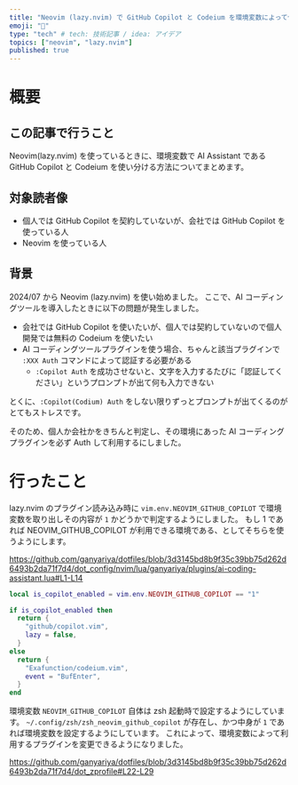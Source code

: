 ```yaml
---
title: "Neovim (lazy.nvim) で GitHub Copilot と Codeium を環境変数によって使い分ける"
emoji: "🎉"
type: "tech" # tech: 技術記事 / idea: アイデア
topics: ["neovim", "lazy.nvim"]
published: true
---
```


# 概要

## この記事で行うこと

Neovim(lazy.nvim) を使っているときに、環境変数で AI Assistant である GitHub Copilot と Codeium を使い分ける方法についてまとめます。

## 対象読者像

- 個人では GitHub Copilot を契約していないが、会社では GitHub Copilot を使っている人
- Neovim を使っている人

## 背景

2024/07 から Neovim (lazy.nvim) を使い始めました。
ここで、AI コーディングツールを導入したときに以下の問題が発生しました。

- 会社では GitHub Copilot を使いたいが、個人では契約していないので個人開発では無料の Codeium を使いたい
- AI コーディングツールプラグインを使う場合、ちゃんと該当プラグインで `:XXX Auth` コマンドによって認証する必要がある
  - `:Copilot Auth` を成功させないと、文字を入力するたびに「認証してください」というプロンプトが出て何も入力できない

とくに、`:Copilot(Codium) Auth` をしない限りずっとプロンプトが出てくるのがとてもストレスです。

そのため、個人か会社かをきちんと判定し、その環境にあった AI コーディングプラグインを必ず Auth して利用するにしました。

# 行ったこと

lazy.nvim のプラグイン読み込み時に `vim.env.NEOVIM_GITHUB_COPILOT` で環境変数を取り出しその内容が `1` かどうかで判定するようにしました。
もし 1 であれば NEOVIM_GITHUB_COPILOT が利用できる環境である、としてそちらを使うようにします。

https://github.com/ganyariya/dotfiles/blob/3d3145bd8b9f35c39bb75d262d6493b2da71f7d4/dot_config/nvim/lua/ganyariya/plugins/ai-coding-assistant.lua#L1-L14

```lua
local is_copilot_enabled = vim.env.NEOVIM_GITHUB_COPILOT == "1"

if is_copilot_enabled then
  return {
    "github/copilot.vim",
    lazy = false,
  }
else
  return {
    "Exafunction/codeium.vim",
    event = "BufEnter",
  }
end
```

環境変数 `NEOVIM_GITHUB_COPILOT` 自体は zsh 起動時で設定するようにしています。
`~/.config/zsh/zsh_neovim_github_copilot` が存在し、かつ中身が `1` であれば環境変数を設定するようにしています。
これによって、環境変数によって利用するプラグインを変更できるようになりました。

https://github.com/ganyariya/dotfiles/blob/3d3145bd8b9f35c39bb75d262d6493b2da71f7d4/dot_zprofile#L22-L29

